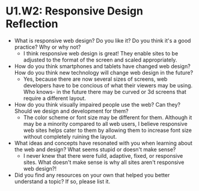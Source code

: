 # U1.W2: Responsive Design Reflection

* What is responsive web design? Do you like it?  Do you think it's a good practice? Why or why not?
  - I think responsive web design is great! They enable sites to be adjusted to the format of the screen and scaled appropriately.
* How do you think smartphones and tablets have changed web design? How do you think new technology will change web design in the future?
  - Yes, because there are now several sizes of screens, web developers have to be concious of what their viewers may be using. Who knows- in the future there may be curved or 3d screens that require a different layout.
* How do you think visually impaired people use the web? Can they? Should we design and development for them?
  - The color scheme or font size may be different for them. Although it may be a minority compared to all web users, I believe responsive web sites helps cater to them by allowing them to increase font size without completely ruining the layout.
* What ideas and concepts have resonated with you when learning about the web and design? What seems stupid or doesn't make sense?
  - I never knew that there were fuild, adaptive, fixed, or responsive sites. What doesn't make sense is why all sites aren't responsive web design?!
* Did you find any resources on your own that helped you better understand a topic? If so, please list it.
